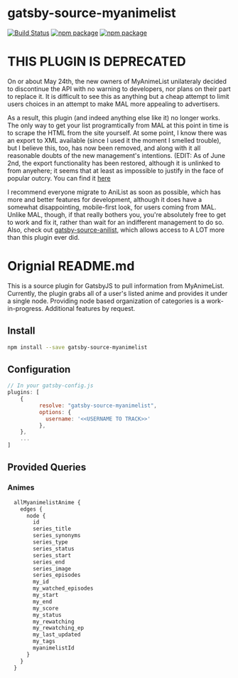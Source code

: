 # gatsby-source-myanimelist

[![Build Status](https://travis-ci.org/jamesdanylik/gatsby-source-myanimelist.svg?branch=master)](https://travis-ci.org/jamesdanylik/gatsby-source-myanimelist)
[![npm package](https://img.shields.io/npm/v/gatsby-source-myanimelist.svg)](https://www.npmjs.org/package/gatsby-source-myanimelist)
[![npm package](https://img.shields.io/npm/dm/gatsby-source-myanimelist.svg)](https://npmcharts.com/compare/gatsby-source-myanimelist?minimal=true)

# THIS PLUGIN IS DEPRECATED

On or about May 24th, the new owners of MyAnimeList unilateraly decided to discontinue the API with no warning to developers, nor plans on their part to replace it.  It is difficult to see this as anything but a cheap attempt to limit users choices in an attempt to make MAL more appealing to advertisers.

As a result, this plugin (and indeed anything else like it) no longer works.  The only way to get your list programtically from MAL at this point in time is to scrape the HTML from the site yourself.  At some point, I know there was an export to XML available (since I used it the moment I smelled trouble), but I believe this, too, has now been removed, and along with it all reasonable doubts of the new management's intentions. (EDIT: As of June 2nd, the export functionality has been restored, although it is unlinked to from anyehere; it seems that at least as impossible to justify in the face of popular outcry.  You can find it [here](https://myanimelist.net/panel.php?go=export)

I recommend everyone migrate to AniList as soon as possible, which has more and better features for development, although it does have  a somewhat disappointing, mobile-first look, for users coming from MAL.  Unlike MAL, though, if that really bothers you, you're absolutely free to get to work and fix it, rather than wait for an indifferent management to do so.  Also, check out [gatsby-source-anilist](https://github.com/jamesdanylik/gatsby-source-anilist), which allows access to A LOT more than this plugin ever did.

# Orignial README.md

This is a source plugin for GatsbyJS to pull information from MyAnimeList.  Currently, the plugin grabs all of a user's listed anime and provides it under a single node.  Providing node based organization of categories is a work-in-progress.  Additional features by request.


## Install

```bash
npm install --save gatsby-source-myanimelist
```


## Configuration
```javascript
// In your gatsby-config.js
plugins: [
	{
	      resolve: "gatsby-source-myanimelist",
	      options: {
	        username: '<<USERNAME TO TRACK>>'
	      },
	},
	...
]
```

## Provided Queries

### Animes
```graphql
  allMyanimelistAnime {
    edges {
      node {
        id
        series_title
        series_synonyms
        series_type
        series_status
        series_start
        series_end
        series_image
        series_episodes
        my_id
        my_watched_episodes
        my_start
        my_end
        my_score
        my_status
        my_rewatching
        my_rewatching_ep
        my_last_updated
        my_tags
        myanimelistId
      }
    }
  }
```
